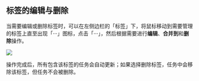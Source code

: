 ## 标签的编辑与删除

当需要编辑或删除标签时，可以在左侧边栏的「标签」下，将鼠标移动到需要管理的标签上直至出现「···」图标，点击「···」，然后根据需要进行**编辑**、**合并到**和**删除**操作。

![](../images/web/edittag.png) 

操作完成后，所有包含该标签的任务会自动更新；如果选择删除标签，任务中会移除该标签，但任务不会被删除。